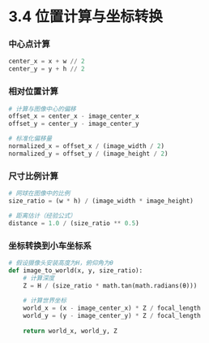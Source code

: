 # 3.4 位置计算与坐标转换
### 中心点计算

```python
center_x = x + w // 2
center_y = y + h // 2
```

### 相对位置计算

```python
# 计算与图像中心的偏移
offset_x = center_x - image_center_x
offset_y = center_y - image_center_y

# 标准化偏移量
normalized_x = offset_x / (image_width / 2)
normalized_y = offset_y / (image_height / 2)
```

### 尺寸比例计算

```python
# 网球在图像中的比例
size_ratio = (w * h) / (image_width * image_height)

# 距离估计（经验公式）
distance = 1.0 / (size_ratio ** 0.5)
```

### 坐标转换到小车坐标系

```python
# 假设摄像头安装高度为H，俯仰角为θ
def image_to_world(x, y, size_ratio):
    # 计算深度
    Z = H / (size_ratio * math.tan(math.radians(θ)))
    
    # 计算世界坐标
    world_x = (x - image_center_x) * Z / focal_length
    world_y = (y - image_center_y) * Z / focal_length
    
    return world_x, world_y, Z
```

